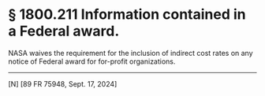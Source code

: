 # § 1800.211   Information contained in a Federal award.

NASA waives the requirement for the inclusion of indirect cost rates on any notice of Federal award for for-profit organizations.



---

[N] [89 FR 75948, Sept. 17, 2024]




